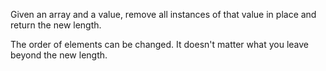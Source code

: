 
Given an array and a value, remove all instances of that value in place and return the new length.

The order of elements can be changed. It doesn't matter what you leave beyond the new length.